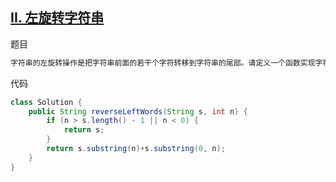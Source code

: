 ## [II. 左旋转字符串](https://leetcode-cn.com/problems/zuo-xuan-zhuan-zi-fu-chuan-lcof/)

题目

```tex
字符串的左旋转操作是把字符串前面的若干个字符转移到字符串的尾部。请定义一个函数实现字符串左旋转操作的功能。比如，输入字符串"abcdefg"和数字2，该函数将返回左旋转两位得到的结果"cdefgab"。
```

代码

```java
class Solution {
    public String reverseLeftWords(String s, int n) {
        if (n > s.length() - 1 || n < 0) {
            return s;
        }
        return s.substring(n)+s.substring(0, n);
    }
}
```

